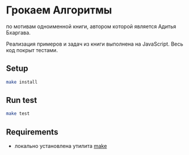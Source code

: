 # Грокаем Алгоритмы

по мотивам одноименной книги, автором которой является Адитья Бхаргава.

Реализация примеров и задач из книги выполнена на JavaScript. Весь код покрыт тестами.

## Setup

```bash
make install
```

## Run test

```bash
make test

```

## Requirements

* локально установлена утилита [make](https://ru.wikipedia.org/wiki/Make)




